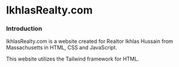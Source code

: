 # IkhlasRealty.com

### Introduction
IkhlasRealty.com is a website created for Realtor Ikhlas Hussain from Massachusetts in HTML, CSS and JavaScript.

This website utilizes the Tailwind framework for HTML.
